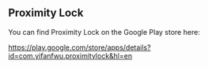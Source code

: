 ## Proximity Lock

You can find Proximity Lock on the Google Play store here:

https://play.google.com/store/apps/details?id=com.yifanfwu.proximitylock&hl=en
